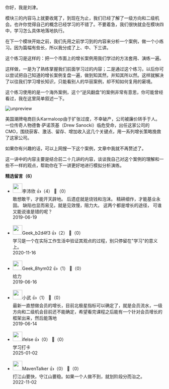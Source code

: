 你好，我是刘津。

模块三的内容马上就要收尾了，到现在为止，我们已经了解了一级方向和二级机会。也许你觉得自己的概念已经学习的不错了。不要着急，我们很快就会在模块四中，学习怎么具体地落地执行。

在下一个模块开始之前，我们先用之前学习到的内容来分析一个案例，做一个小练习。因为篇幅有些长，所以我分成了上、中、下三讲。

这个练习是这样的：把一个市面上的增长案例用我们学过的方法套用、演练一遍。

这样做，一是为了熟练掌握我们前面学习过的内容；二是通过这个练习，以后你可以尝试把自己知道的增长案例复盘一遍，做到知其然，并知其所以然。这样就解决了以往我们学习增长知识，只能看别人的华丽案例，却不知如何复用的窘境。

这个练习使用的是一个海外案例，这个“逆风翻盘”的案例非常有意思，你可能曾经看过，我在这里简单叙述一下。

![unpreview](https://static001.geekbang.org/resource/image/e8/69/e8444e8829b17bb4db8222e5f2c59c69.jpg?wh=2582%2A1306)

美国潮牌电商巨头Karmaloop由于扩张过度，不幸破产，公司被廉价转手于人。一位传奇人物德鲁·萨诺茨基（Drew Sanocki）临危受命，出任这家公司的CMO，围绕获客、激活、留存、增加收入这几个关键点，用一系列增长策略挽救了这家公司。

如果你有兴趣的话，可以上网搜一下这个案例，文章中我就不再赘述了。

这一讲中的内容主要是结合前二十几讲的内容，谈谈我自己对这个案例的理解和一些不一样的观点，帮助你在下一讲更好地进行模拟分析演练。
<div><strong>精选留言（6）</strong></div><ul>
<li><img src="https://static001.geekbang.org/account/avatar/00/14/cb/07/e34220d6.jpg" width="30px"><span>李沛欣</span> 👍（4） 💬（0）<div>敢想敢干，才能开天辟地。
后遗症就是烧钱和泡沫。
精耕细作，才能基业永固。
缺陷也显而易见，就是见效慢，阻力大。
这两个都是增长的途径，
可谁又能说谁是错的呢？</div>2019-06-19</li><br/><li><img src="" width="30px"><span>Geek_b2d4f3</span> 👍（2） 💬（0）<div>学习是一个在实际工作生活中验证其观点的过程，别只停留在&quot;学习&quot;的意义上。</div>2020-11-16</li><br/><li><img src="http://thirdwx.qlogo.cn/mmopen/vi_32/VoOP42bmOhmfaHfacAQc7EesLcmXu2OrEHsQJic1xYPT7elyIIQy6jDBVUtianXcA2ibFQhYj6OUwhYPDkKqQSIaA/132" width="30px"><span>Geek_8hym02</span> 👍（1） 💬（0）<div>给力</div>2019-06-16</li><br/><li><img src="https://static001.geekbang.org/account/avatar/00/0f/be/d0/7f37f35f.jpg" width="30px"><span>小武</span> 👍（1） 💬（0）<div>最新一直想做会员的增长，目前北极星指标可以确定了，就是会员流水，一级方向和二级机会目前还不能确定，希望看完课程之后能有一个针对会员增长的框架出来，然后能落地</div>2019-06-14</li><br/><li><img src="https://static001.geekbang.org/account/avatar/00/26/eb/d7/90391376.jpg" width="30px"><span>ifelse</span> 👍（0） 💬（0）<div>学习打卡</div>2025-01-02</li><br/><li><img src="https://static001.geekbang.org/account/avatar/00/0f/7d/66/070a7fb2.jpg" width="30px"><span>MavenTalker</span> 👍（0） 💬（0）<div>打江山要快，守江山要稳。如果一个人做不到，就划阶段分而治之。</div>2022-11-02</li><br/>
</ul>